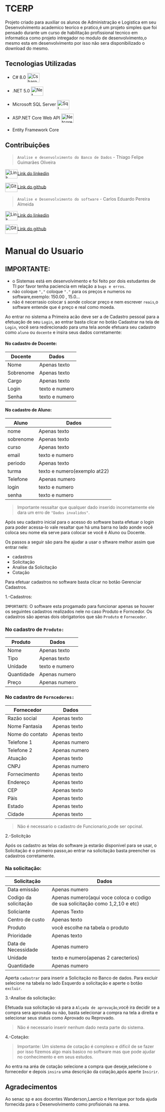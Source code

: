 # TCERP 

Projeto criado para auxiliar os alunos de Administração e Logistica em seu Desenvolvimento academico teorico e pratico,é um projeto simples que foi pensado durante
um curso de habilitação profissional tecnico em informatica como projeto intregador no modulo de desenvolvimento,o mesmo esta em desenvolvimento por isso não
sera disponibilizado o download do mesmo.



## Tecnologias Utilizadas

* C# 8.0 <img align="center" alt="Csharp" height="30" width="40" src="https://cdn.jsdelivr.net/gh/devicons/devicon/icons/csharp/csharp-original.svg" />

* .NET 5.0 <img align="center" alt="Net" height="30" width="40" src="https://cdn.jsdelivr.net/gh/devicons/devicon/icons/dot-net/dot-net-original.svg" />
         
* Microsoft SQL Server <img align="center" alt="Sql" height="30" width="40" src="https://cdn.jsdelivr.net/gh/devicons/devicon/icons/postgresql/postgresql-plain.svg" />
        
* ASP.NET Core Web API <img align="center" alt="Netcore" height="30" width="40" src="https://cdn.jsdelivr.net/gh/devicons/devicon/icons/dotnetcore/dotnetcore-original.svg" />
         
* Entity Framework Core


## Contribuições

>```Analise e desenvolvimento do Banco de Dados``` -  Thiago Felipe Guimarães Oliveira 

<img align="center" alt="Link" height="30" width="40" src="https://cdn.jsdelivr.net/gh/devicons/devicon/icons/linkedin/linkedin-original.svg" />[Link do linkedin](https://www.linkedin.com/in/thiago-felipe-guimar%C3%A3es-oliveira-8b29a2249/)

<img align="center" alt="Git" height="30" width="40" src="https://cdn.jsdelivr.net/gh/devicons/devicon/icons/github/github-original.svg" />[Link do github](https://github.com/Thiagofgoliver)


>```Analise e Desenvolvimento do software``` - Carlos Eduardo Pereira Almeida

<img align="center" alt="Link" height="30" width="40" src="https://cdn.jsdelivr.net/gh/devicons/devicon/icons/linkedin/linkedin-original.svg" />[Link do linkedin](https://www.linkedin.com/in/carlos-eduardo-pereira-almeida-251b03239/)

<img align="center" alt="Git" height="30" width="40" src="https://cdn.jsdelivr.net/gh/devicons/devicon/icons/github/github-original.svg" />[Link do github](https://github.com/carlospalmeida)
          


# Manual do Usuario



## IMPORTANTE: 
* o Sistemas está em desenvolvimento e foi feito por dois estudantes de TI por favor tenha paciencia em relação a ```bugs e erros```.
* não coloque ```","``` coloque ```"."``` para os preços e numeros no software,exemplo: 150.00 , 15.0...
* não é necerrasio colocar ```$``` aonde colocar preço e nem escrever ```reais```,o software entende que é preço e real como moeda.




Ao entrar no sistema a Primeira acão deve ser a de Cadastro pessoal para a efetuação de seu ```Login```,
ao entrar basta clicar no botão Cadastrar na tela de ```Login```,
você sera redirecionado para uma tela aonde efetuara seu cadastro como ```aluno``` ou ```docente``` e insira seus dados corretamente:

#### No cadastro de Docente:

Docente | Dados
--------|---------
Nome    | Apenas texto
Sobrenome |  Apenas texto
Cargo | Apenas texto
Login | texto e numero
Senha | texto e numero



#### No cadastro de Aluno:


Aluno | Dados
------|--------
nome | Apenas texto	
sobrenome | Apenas texto
curso | Apenas texto
email | texto e numero
periodo | Apenas texto
turma | texto e numero(exemplo at22)
Telefone | Apenas numero				
login | texto e numero			
senha | texto e numero



>Importante ressaltar que qualquer dado inserido incorretamente ele dara um erro de ```"Dados invalidos"```.

Após seu cadastro inicial para o acesso do software basta efetuar o login para poder acessa-lo vale resaltar que há uma barra no lado aonde você coloca seu nome ela serve para colocar se você é Aluno ou Docente.

Os passos a seguir são para lhe ajudar a usar o sftware melhor assim que entrar nele:


* cadastros
* Solicitação
* Analise da Solicitação
* Cotação


Para efetuar cadastros no software basta clicar no botão Gerenciar Cadastros.


1.-Cadastros:

```IMPORTANTE```: O software esta progamado para funcionar apenas se houver os seguintes cadastros realizados nele no caso Produto e Forncedor.
Os cadastros são apenas dois obrigatorios que são ```Produto``` e ```Fornecedor```.


### No cadastro de ```Produto:```


Produto | Dados
--------|------
Nome | Apenas texto
Tipo | Apenas texto
Unidade | texto e numero 
Quantidade | Apenas numero
Preço | Apenas numero


### No cadastro de ```Forncedores:```

Fornecedor | Dados
-----------|------
Razão social | Apenas texto
Nome Fantasia | Apenas texto 
Nome do contato | Apenas texto
Telefone 1 | Apenas numero
Telefone 2 | Apenas numero
Atuação | Apenas texto
CNPJ | Apenas numero
Fornecimento | Apenas texto
Endereço | Apenas texto
CEP | Apenas texto
Pàis | Apenas texto
Estado | Apenas texto
Cidade | Apenas texto

>Não é necessario o cadastro de Funcionario,pode ser opcinal.



2.-Solicitção

Após os cadastro as telas do software ja estarão disponivel para se usar,
o Solicitação é o primeiro passo,ao entrar na solicitação basta preencher os cadastros corretamente.

### Na solicitação:

Solicitação | Dados
------------|------
Data emissão | Apenas numero
Codigo da solicitação | Apenas numero(aqui voce coloca o codigo de sua solicitação como 1,2,10 e etc)
Soliciante | Apenas Texto
Centro de custo | Apenas texto
Produto | você escolhe na tabela o produto
Prioridade | Apenas texto
Data de Necessidade | Apenas numero
Unidade | texto e numero(apenas 2 carecterios)
Quantidade | Apenas numero

 
Aperta ```cadastrar``` para inserir a Solicitação no Banco de dados.
Para excluir selecione na tabela no lado Esquerdo a solicitação e aperte o botão ```excluir```.

3.-Analise da solicitação:


Efetuada sua solicitação vá para a ```Alçada de aprovação```,você ira decidir se a compra sera aprovada ou não,
basta selecionar a compra na tela a direita e selecionar seus status como Aprovado ou Reprovado.

>Não é necessario inserir nenhum dado nesta parte do sistema.


4.-Cotação:


>Importante: Um sistema de cotação é complexo e dificil de se fazer por isso fizemos algo mais basico no software mas que pode ajudar no conhecimento e em seus estudos.

Ao entra na aréa de cotação selecione a compra que deseje,selecione o fornecedor e depois ```insira``` uma descrição da cotação,após aperte ```Insirir```. 


## Agradecimentos 

Ao senac sp e aos docentes Wanderson,Laercio e Henrique por toda ajuda fornecida para o Desenvolvimento como profisionais na area.



